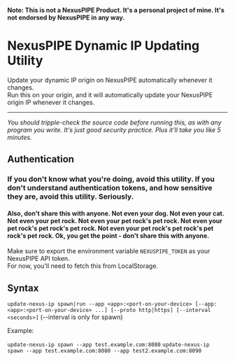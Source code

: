 **Note: This is not a NexusPIPE Product. It's a personal project of mine. It's not endorsed by NexusPIPE in any way.**

# NexusPIPE Dynamic IP Updating Utility

Update your dynamic IP origin on NexusPIPE automatically whenever it changes.<br/>
Run this on your origin, and it will automatically update your NexusPIPE origin IP whenever it changes.

---

*You should tripple-check the source code before running this, as with any program you write. It's just good security practice. Plus it'll take you like 5 minutes.*

## Authentication

### If you don't know what you're doing, avoid this utility. If you don't understand authentication tokens, and how sensitive they are, avoid this utility. Seriously.
#### Also, don't share this with **anyone**. Not even your dog. Not even your cat. Not even your pet rock. Not even your pet rock's pet rock. Not even your pet rock's pet rock's pet rock. Not even your pet rock's pet rock's pet rock's pet rock. Ok, you get the point - don't share this with anyone.

Make sure to export the environment variable `NEXUSPIPE_TOKEN` as your NexusPIPE API token.<br/>
For now, you'll need to fetch this from LocalStorage.

## Syntax

`update-nexus-ip spawn|run --app <app>:<port-on-your-device> [--app: <app>:<port-on-your-device> ...] [--proto http|https] [--interval <seconds>]` (--interval is only for spawn)

Example:

`update-nexus-ip spawn --app test.example.com:8080`
`update-nexus-ip spawn --app test.example.com:8080 --app test2.example.com:8090`

